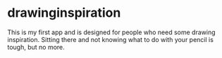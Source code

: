 # drawinginspiration
This is my first app and is designed for people who need some drawing inspiration. Sitting there and not knowing what to do with your pencil is tough, but no more.
